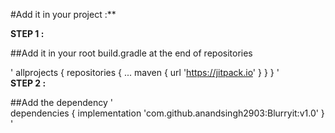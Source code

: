 #Add it in your project :**

**STEP 1 :**

##Add it in your root build.gradle at the end of repositories

'
allprojects {
		repositories {
			...
			maven { url 'https://jitpack.io' }
		}
	}
'  
**STEP 2 :** 

##Add the dependency
'  
dependencies {
	        implementation 'com.github.anandsingh2903:Blurryit:v1.0'
	}
'
